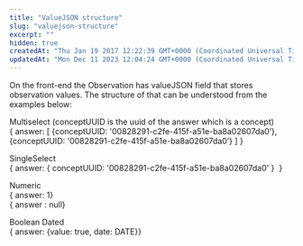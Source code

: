 ```yaml
---
title: "ValueJSON structure"
slug: "valuejson-structure"
excerpt: ""
hidden: true
createdAt: "Thu Jan 19 2017 12:22:39 GMT+0000 (Coordinated Universal Time)"
updatedAt: "Mon Dec 11 2023 12:04:24 GMT+0000 (Coordinated Universal Time)"
---
```

On the front-end the Observation has valueJSON field that stores observation values. The structure of that can be understood from the examples below:

Multiselect (conceptUUID is the uuid of the answer which is a concept)  
{ answer: [ {conceptUUID: '00828291-c2fe-415f-a51e-ba8a02607da0’}, {conceptUUID: '00828291-c2fe-415f-a51e-ba8a02607da0’} ] }

SingleSelect  
{ answer: { conceptUUID: '00828291-c2fe-415f-a51e-ba8a02607da0' }  }

Numeric  
{ answer: 1}  
{ answer : null}

Boolean Dated  
{ answer: {value: true, date: DATE}}
